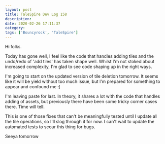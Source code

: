 ```yaml
---
layout: post
title: TaleSpire Dev Log 158
description:
date: 2020-02-26 17:11:37
category:
tags: ['Bouncyrock', 'TaleSpire']
---
```


Hi folks.

Today has gone well, I feel like the code that handles adding tiles and the undo/redo of 'add tiles' has taken shape well. Whilst I'm not stoked about increased complexity, I'm glad to see code shaping up in the right ways.

I'm going to start on the updated version of tile deletion tomorrow. It seems like it will be yield without too much issue, but I'm prepared for something to appear and confound me :)

I'm leaving paste for last. In theory, it shares a lot with the code that handles adding of assets, but previously there have been some tricky corner cases there. Time will tell.

This is one of those fixes that can't be meaningfully tested until I update all the tile operations, so I'll slog through it for now. I can't wait to update the automated tests to scour this thing for bugs.

Seeya tomorrow
